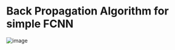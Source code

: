 <h1>Back Propagation Algorithm for simple FCNN</h1>

![image](https://github.com/eternalowo/back_propagation/assets/98911288/db9077a9-bf22-4726-8eb5-d348211cafb4)
